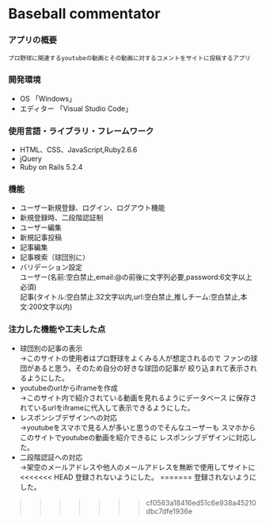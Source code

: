 # Baseball commentator

### アプリの概要
    プロ野球に関連するyoutubeの動画とその動画に対するコメントをサイトに投稿するアプリ

### 開発環境
* OS 「Windows」
* エディター 「Visual Studio Code」

### 使用言語・ライブラリ・フレームワーク
* HTML、CSS、JavaScript,Ruby2.6.6
* jQuery
* Ruby on Rails 5.2.4

### 機能
* ユーザー新規登録、ログイン、ログアウト機能
* 新規登録時、二段階認証制
* ユーザー編集
* 新規記事投稿
* 記事編集
* 記事検索（球団別に）
* バリデーション設定
        <br/>ユーザー(名前:空白禁止,email:@の前後に文字列必要,password:6文字以上必須)
        <br/>記事(タイトル:空白禁止.32文字以内,url:空白禁止,推しチーム:空白禁止,本文:200文字以内)  

### 注力した機能や工夫した点
* 球団別の記事の表示<br/>→このサイトの使用者はプロ野球をよくみる人が想定されるので
    ファンの球団があると思う。そのため自分の好きな球団の記事が
    絞り込まれて表示されるようにした。
* youtubeのurlからiframeを作成<br/>→このサイト内で紹介されている動画を見れるようにデータベース
    に保存されているurlをiframeに代入して表示できるようにした。
* レスポンシブデザインへの対応<br/>→youtubeをスマホで見る人が多いと思うのでそんなユーザーも
    スマホからこのサイトでyoutubeの動画を紹介できるに
    レスポンシブデザインに対応した。
* 二段階認証への対応<br/>→架空のメールアドレスや他人のメールアドレスを無断で使用してサイトに
<<<<<<< HEAD
    登録されないようにした。
=======
    登録されないようにした。
>>>>>>> cf0563a18416ed51c6e938a45210dbc7dfe1936e
